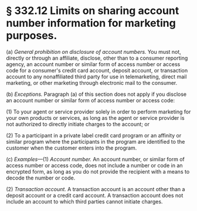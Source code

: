 # § 332.12   Limits on sharing account number information for marketing purposes.

(a) *General prohibition on disclosure of account numbers.* You must not, directly or through an affiliate, disclose, other than to a consumer reporting agency, an account number or similar form of access number or access code for a consumer's credit card account, deposit account, or transaction account to any nonaffiliated third party for use in telemarketing, direct mail marketing, or other marketing through electronic mail to the consumer. 


(b) *Exceptions.* Paragraph (a) of this section does not apply if you disclose an account number or similar form of access number or access code: 


(1) To your agent or service provider solely in order to perform marketing for your own products or services, as long as the agent or service provider is not authorized to directly initiate charges to the account; or


(2) To a participant in a private label credit card program or an affinity or similar program where the participants in the program are identified to the customer when the customer enters into the program. 


(c) *Examples*—(1) *Account number.* An account number, or similar form of access number or access code, does not include a number or code in an encrypted form, as long as you do not provide the recipient with a means to decode the number or code. 


(2) *Transaction account.* A transaction account is an account other than a deposit account or a credit card account. A transaction account does not include an account to which third parties cannot initiate charges. 




